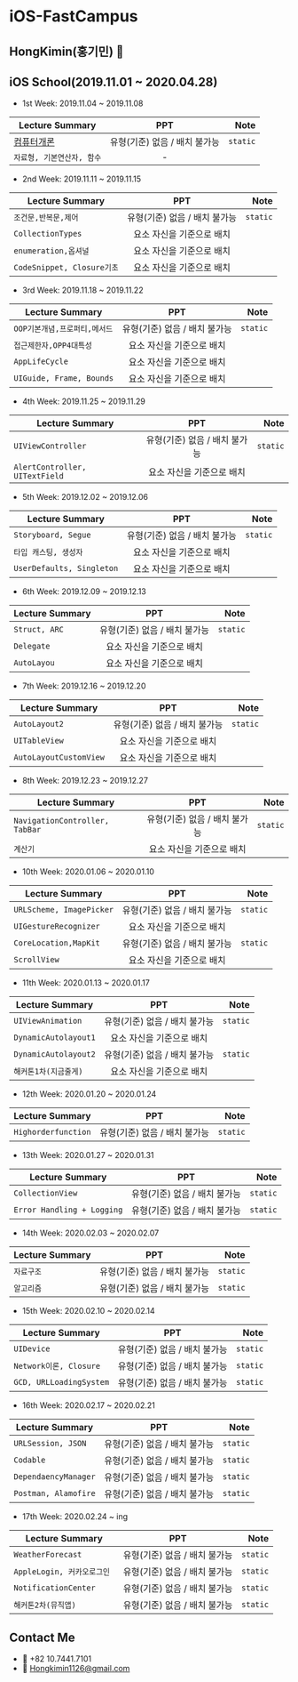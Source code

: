# iOS-FastCampus
## HongKimin(홍기민) 
## iOS School(2019.11.01 ~ 2020.04.28)

- 1st Week: 2019.11.04 ~ 2019.11.08

| Lecture Summary | PPT | Note |
|---|:---:|---:|
| [컴퓨터개론](https://github.com/hongkimin1126/iOS-FastCampus/tree/master/2019.11.04(월)-컴퓨터%20개론) | 유형(기준) 없음 / 배치 불가능 | `static` |
| `자료형, 기본연산자, 함수` | - |  |

- 2nd Week: 2019.11.11 ~ 2019.11.15

| Lecture Summary | PPT | Note |
|---|:---:|---:|
| `조건문,반복문,제어` | 유형(기준) 없음 / 배치 불가능 | `static` |
| `CollectionTypes` | 요소 자신을 기준으로 배치 |  |
| `enumeration,옵셔널` | 요소 자신을 기준으로 배치 |  |
| `CodeSnippet, Closure기초` | 요소 자신을 기준으로 배치 |  |

- 3rd Week: 2019.11.18 ~ 2019.11.22

| Lecture Summary | PPT | Note |
|---|:---:|---:|
| `OOP기본개념,프로퍼티,메서드` | 유형(기준) 없음 / 배치 불가능 | `static` |
| `접근제한자,OPP4대특성` | 요소 자신을 기준으로 배치 |  |
| `AppLifeCycle` | 요소 자신을 기준으로 배치 |  |
| `UIGuide, Frame, Bounds` | 요소 자신을 기준으로 배치 |  |

- 4th Week: 2019.11.25 ~ 2019.11.29

| Lecture Summary | PPT | Note |
|---|:---:|---:|
| `UIViewController` | 유형(기준) 없음 / 배치 불가능 | `static` |
| `AlertController, UITextField` | 요소 자신을 기준으로 배치 |  |

- 5th Week: 2019.12.02 ~ 2019.12.06

| Lecture Summary | PPT | Note |
|---|:---:|---:|
| `Storyboard, Segue` | 유형(기준) 없음 / 배치 불가능 | `static` |
| `타입 캐스팅, 생성자` | 요소 자신을 기준으로 배치 |  |
| `UserDefaults, Singleton` | 요소 자신을 기준으로 배치 |  |

- 6th Week: 2019.12.09 ~ 2019.12.13

| Lecture Summary | PPT | Note |
|---|:---:|---:|
| `Struct, ARC` | 유형(기준) 없음 / 배치 불가능 | `static` |
| `Delegate` | 요소 자신을 기준으로 배치 |  |
| `AutoLayou` | 요소 자신을 기준으로 배치 |  |

- 7th Week: 2019.12.16 ~ 2019.12.20

| Lecture Summary | PPT | Note |
|---|:---:|---:|
| `AutoLayout2` | 유형(기준) 없음 / 배치 불가능 | `static` |
| `UITableView` | 요소 자신을 기준으로 배치 |  |
| `AutoLayoutCustomView` | 요소 자신을 기준으로 배치 |  |

- 8th Week: 2019.12.23 ~ 2019.12.27

| Lecture Summary | PPT | Note |
|---|:---:|---:|
| `NavigationController, TabBar` | 유형(기준) 없음 / 배치 불가능 | `static` |
| `계산기` | 요소 자신을 기준으로 배치 |  |

- 10th Week: 2020.01.06 ~ 2020.01.10

| Lecture Summary | PPT | Note |
|---|:---:|---:|
| `URLScheme, ImagePicker` | 유형(기준) 없음 / 배치 불가능 | `static` |
| `UIGestureRecognizer` | 요소 자신을 기준으로 배치 |  |
| `CoreLocation,MapKit` | 유형(기준) 없음 / 배치 불가능 | `static` |
| `ScrollView` | 요소 자신을 기준으로 배치 |  |

- 11th Week: 2020.01.13 ~ 2020.01.17

| Lecture Summary | PPT | Note |
|---|:---:|---:|
| `UIViewAnimation` | 유형(기준) 없음 / 배치 불가능 | `static` |
| `DynamicAutolayout1` | 요소 자신을 기준으로 배치 |  |
| `DynamicAutolayout2` | 유형(기준) 없음 / 배치 불가능 | `static` |
| `해커톤1차(지금줄게)` | 요소 자신을 기준으로 배치 |  |

- 12th Week: 2020.01.20 ~ 2020.01.24

| Lecture Summary | PPT | Note |
|---|:---:|---:|
| `Highorderfunction` | 유형(기준) 없음 / 배치 불가능 | `static` |


- 13th Week: 2020.01.27 ~ 2020.01.31

| Lecture Summary | PPT | Note |
|---|:---:|---:|
| `CollectionView` | 유형(기준) 없음 / 배치 불가능 | `static` |
| `Error Handling + Logging` | 유형(기준) 없음 / 배치 불가능 | `static` |

- 14th Week: 2020.02.03 ~ 2020.02.07

| Lecture Summary | PPT | Note |
|---|:---:|---:|
| `자료구조` | 유형(기준) 없음 / 배치 불가능 | `static` |
| `알고리즘` | 유형(기준) 없음 / 배치 불가능 | `static` |

- 15th Week: 2020.02.10 ~ 2020.02.14

| Lecture Summary | PPT | Note |
|---|:---:|---:|
| `UIDevice` | 유형(기준) 없음 / 배치 불가능 | `static` |
| `Network이론, Closure` | 유형(기준) 없음 / 배치 불가능 | `static` |
| `GCD, URLLoadingSystem` | 유형(기준) 없음 / 배치 불가능 | `static` |

- 16th Week: 2020.02.17 ~ 2020.02.21

| Lecture Summary | PPT | Note |
|---|:---:|---:|
| `URLSession, JSON ` | 유형(기준) 없음 / 배치 불가능 | `static` |
| `Codable` | 유형(기준) 없음 / 배치 불가능 | `static` |
| `DependaencyManager` | 유형(기준) 없음 / 배치 불가능 | `static` |
| `Postman, Alamofire` | 유형(기준) 없음 / 배치 불가능 | `static` |

- 17th Week: 2020.02.24 ~ ing

| Lecture Summary | PPT | Note |
|---|:---:|---:|
| `WeatherForecast` | 유형(기준) 없음 / 배치 불가능 | `static` |
| `AppleLogin, 커카오로그인 ` | 유형(기준) 없음 / 배치 불가능 | `static` |
| `NotificationCenter` | 유형(기준) 없음 / 배치 불가능 | `static` |
| `해커톤2차(뮤직앱)` | 유형(기준) 없음 / 배치 불가능 | `static` |

## Contact Me
- 📱 +82 10.7441.7101
- 📧 Hongkimin1126@gmail.com

